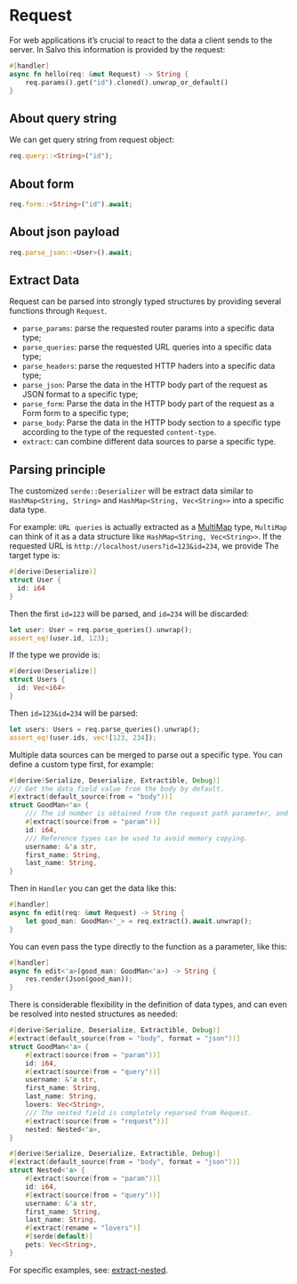 # Request

For web applications it’s crucial to react to the data a client sends to the server. In Salvo this information is provided by the request:

```rust
#[handler]
async fn hello(req: &mut Request) -> String {
    req.params().get("id").cloned().unwrap_or_default()
}
```

## About query string

We can get query string from request object:

```rust
req.query::<String>("id");
```

## About form


```rust
req.form::<String>("id").await;
```


## About json payload

```rust
req.parse_json::<User>().await;
```

## Extract Data

Request can be parsed into strongly typed structures by providing several functions through ```Request```.

* ```parse_params```: parse the requested router params into a specific data type;
* ```parse_queries```: parse the requested URL queries into a specific data type;
* ```parse_headers```: parse the requested HTTP haders into a specific data type;
* ```parse_json```: Parse the data in the HTTP body part of the request as JSON format to a specific type;
* ```parse_form```: Parse the data in the HTTP body part of the request as a Form form to a specific type;
* ```parse_body```: Parse the data in the HTTP body section to a specific type according to the type of the requested ```content-type```.
* ```extract```: can combine different data sources to parse a specific type.

## Parsing principle

The customized ```serde::Deserializer``` will be extract data similar to ```HashMap<String, String>``` and ```HashMap<String, Vec<String>>``` into a specific data type.

For example: ```URL queries``` is actually extracted as a [MultiMap](https://docs.rs/multimap/latest/multimap/struct.MultiMap.html) type, ```MultiMap``` can think of it as a data structure like ```HashMap<String, Vec<String>>```. If the requested URL is ```http://localhost/users?id=123&id=234```, we provide The target type is:

```rust
#[derive(Deserialize)]
struct User {
  id: i64
}
```

Then the first ```id=123``` will be parsed, and ```id=234``` will be discarded:

```rust
let user: User = req.parse_queries().unwrap();
assert_eq!(user.id, 123);
```

If the type we provide is:

```rust
#[derive(Deserialize)]
struct Users {
  id: Vec<i64>
}
```

Then ```id=123&id=234``` will be parsed:

```rust
let users: Users = req.parse_queries().unwrap();
assert_eq!(user.ids, vec![123, 234]);
```

Multiple data sources can be merged to parse out a specific type. You can define a custom type first, for example:

```rust
#[derive(Serialize, Deserialize, Extractible, Debug)]
/// Get the data field value from the body by default.
#[extract(default_source(from = "body"))]
struct GoodMan<'a> {
    /// The id number is obtained from the request path parameter, and the data is automatically parsed as i64 type.
    #[extract(source(from = "param"))]
    id: i64,
    /// Reference types can be used to avoid memory copying.
    username: &'a str,
    first_name: String,
    last_name: String,
}
```

Then in ```Handler``` you can get the data like this:

```rust
#[handler]
async fn edit(req: &mut Request) -> String {
    let good_man: GoodMan<'_> = req.extract().await.unwrap();
}
```

You can even pass the type directly to the function as a parameter, like this:

```rust
#[handler]
async fn edit<'a>(good_man: GoodMan<'a>) -> String {
    res.render(Json(good_man));
}
```

There is considerable flexibility in the definition of data types, and can even be resolved into nested structures as needed:

```rust
#[derive(Serialize, Deserialize, Extractible, Debug)]
#[extract(default_source(from = "body", format = "json"))]
struct GoodMan<'a> {
    #[extract(source(from = "param"))]
    id: i64,
    #[extract(source(from = "query"))]
    username: &'a str,
    first_name: String,
    last_name: String,
    lovers: Vec<String>,
    /// The nested field is completely reparsed from Request.
    #[extract(source(from = "request"))]
    nested: Nested<'a>,
}

#[derive(Serialize, Deserialize, Extractible, Debug)]
#[extract(default_source(from = "body", format = "json"))]
struct Nested<'a> {
    #[extract(source(from = "param"))]
    id: i64,
    #[extract(source(from = "query"))]
    username: &'a str,
    first_name: String,
    last_name: String,
    #[extract(rename = "lovers")]
    #[serde(default)]
    pets: Vec<String>,
}
```

For specific examples, see: [extract-nested](https://github.com/salvo-rs/salvo/blob/main/examples/extract-nested/src/main.rs).